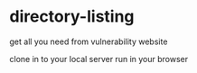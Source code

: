 # directory-listing
get all you need from vulnerability website

clone in to your local server
run in your browser
